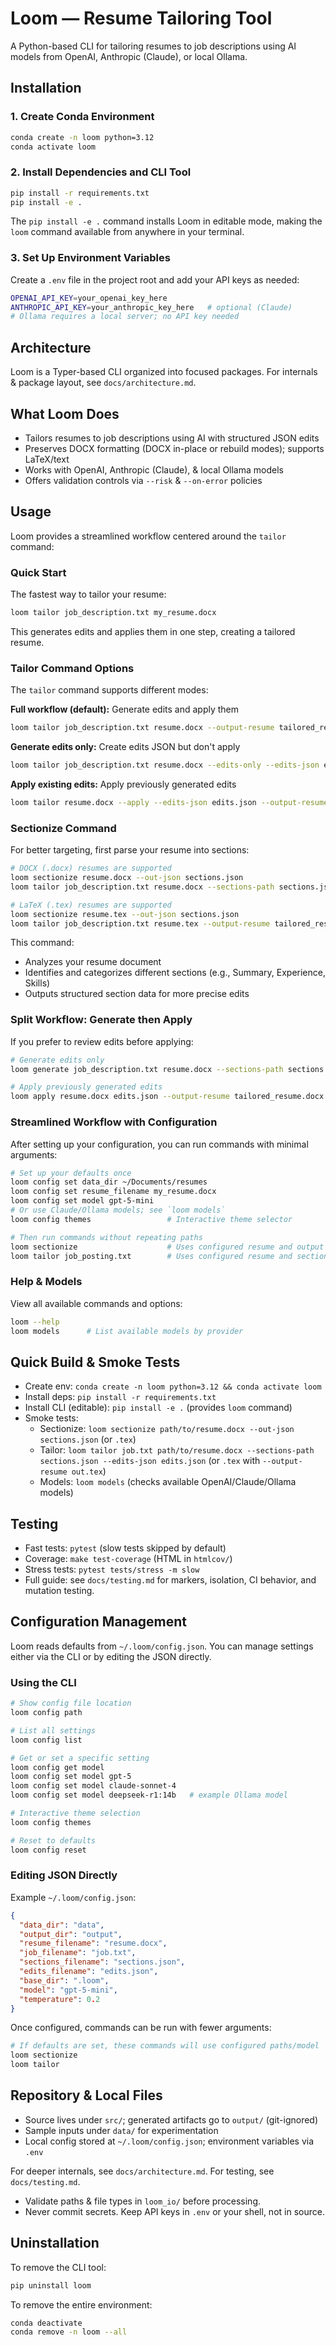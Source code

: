 # Loom — Resume Tailoring Tool

A Python-based CLI for tailoring resumes to job descriptions using AI models from OpenAI, Anthropic (Claude), or local Ollama.

## Installation

### 1. Create Conda Environment
```bash
conda create -n loom python=3.12
conda activate loom
```

### 2. Install Dependencies and CLI Tool
```bash
pip install -r requirements.txt
pip install -e .
```

The `pip install -e .` command installs Loom in editable mode, making the `loom` command available from anywhere in your terminal.

### 3. Set Up Environment Variables

Create a `.env` file in the project root and add your API keys as needed:
```bash
OPENAI_API_KEY=your_openai_key_here
ANTHROPIC_API_KEY=your_anthropic_key_here   # optional (Claude)
# Ollama requires a local server; no API key needed
```

## Architecture

Loom is a Typer-based CLI organized into focused packages. For internals & package layout, see `docs/architecture.md`.

## What Loom Does

- Tailors resumes to job descriptions using AI with structured JSON edits
- Preserves DOCX formatting (DOCX in-place or rebuild modes); supports LaTeX/text
- Works with OpenAI, Anthropic (Claude), & local Ollama models
- Offers validation controls via `--risk` & `--on-error` policies

## Usage

Loom provides a streamlined workflow centered around the `tailor` command:

### Quick Start

The fastest way to tailor your resume:

```bash
loom tailor job_description.txt my_resume.docx
```

This generates edits and applies them in one step, creating a tailored resume.

### Tailor Command Options

The `tailor` command supports different modes:

**Full workflow (default):** Generate edits and apply them
```bash
loom tailor job_description.txt resume.docx --output-resume tailored_resume.docx
```

**Generate edits only:** Create edits JSON but don't apply
```bash
loom tailor job_description.txt resume.docx --edits-only --edits-json edits.json
```

**Apply existing edits:** Apply previously generated edits
```bash
loom tailor resume.docx --apply --edits-json edits.json --output-resume tailored_resume.docx
```

### Sectionize Command

For better targeting, first parse your resume into sections:

```bash
# DOCX (.docx) resumes are supported
loom sectionize resume.docx --out-json sections.json
loom tailor job_description.txt resume.docx --sections-path sections.json

# LaTeX (.tex) resumes are supported
loom sectionize resume.tex --out-json sections.json
loom tailor job_description.txt resume.tex --output-resume tailored_resume.tex
```

This command:
- Analyzes your resume document
- Identifies and categorizes different sections (e.g., Summary, Experience, Skills)
- Outputs structured section data for more precise edits

### Split Workflow: Generate then Apply

If you prefer to review edits before applying:

```bash
# Generate edits only
loom generate job_description.txt resume.docx --sections-path sections.json --out-json edits.json

# Apply previously generated edits
loom apply resume.docx edits.json --output-resume tailored_resume.docx
```

### Streamlined Workflow with Configuration

After setting up your configuration, you can run commands with minimal arguments:

```bash
# Set up your defaults once
loom config set data_dir ~/Documents/resumes
loom config set resume_filename my_resume.docx
loom config set model gpt-5-mini
# Or use Claude/Ollama models; see `loom models`
loom config themes                 # Interactive theme selector

# Then run commands without repeating paths
loom sectionize                    # Uses configured resume and output locations
loom tailor job_posting.txt        # Uses configured resume and sections
```

### Help & Models

View all available commands and options:
```bash
loom --help
loom models      # List available models by provider
```

## Quick Build & Smoke Tests

- Create env: `conda create -n loom python=3.12 && conda activate loom`
- Install deps: `pip install -r requirements.txt`
- Install CLI (editable): `pip install -e .` (provides `loom` command)
- Smoke tests:
  - Sectionize: `loom sectionize path/to/resume.docx --out-json sections.json` (or `.tex`)
  - Tailor: `loom tailor job.txt path/to/resume.docx --sections-path sections.json --edits-json edits.json` (or `.tex` with `--output-resume out.tex`)
  - Models: `loom models` (checks available OpenAI/Claude/Ollama models)

## Testing

- Fast tests: `pytest` (slow tests skipped by default)
- Coverage: `make test-coverage` (HTML in `htmlcov/`)
- Stress tests: `pytest tests/stress -m slow`
- Full guide: see `docs/testing.md` for markers, isolation, CI behavior, and mutation testing.

## Configuration Management

Loom reads defaults from `~/.loom/config.json`. You can manage settings either via the CLI or by editing the JSON directly.

### Using the CLI

```bash
# Show config file location
loom config path

# List all settings
loom config list

# Get or set a specific setting
loom config get model
loom config set model gpt-5
loom config set model claude-sonnet-4
loom config set model deepseek-r1:14b   # example Ollama model

# Interactive theme selection
loom config themes

# Reset to defaults
loom config reset
```

### Editing JSON Directly

Example `~/.loom/config.json`:
```json
{
  "data_dir": "data",
  "output_dir": "output",
  "resume_filename": "resume.docx",
  "job_filename": "job.txt",
  "sections_filename": "sections.json",
  "edits_filename": "edits.json",
  "base_dir": ".loom",
  "model": "gpt-5-mini",
  "temperature": 0.2
}
```

Once configured, commands can be run with fewer arguments:
```bash
# If defaults are set, these commands will use configured paths/model
loom sectionize
loom tailor
```

## Repository & Local Files

- Source lives under `src/`; generated artifacts go to `output/` (git-ignored)
- Sample inputs under `data/` for experimentation
- Local config stored at `~/.loom/config.json`; environment variables via `.env`

For deeper internals, see `docs/architecture.md`. For testing, see `docs/testing.md`.
- Validate paths & file types in `loom_io/` before processing.
- Never commit secrets. Keep API keys in `.env` or your shell, not in source.

## Uninstallation

To remove the CLI tool:
```bash
pip uninstall loom
```

To remove the entire environment:
```bash
conda deactivate
conda remove -n loom --all
```
